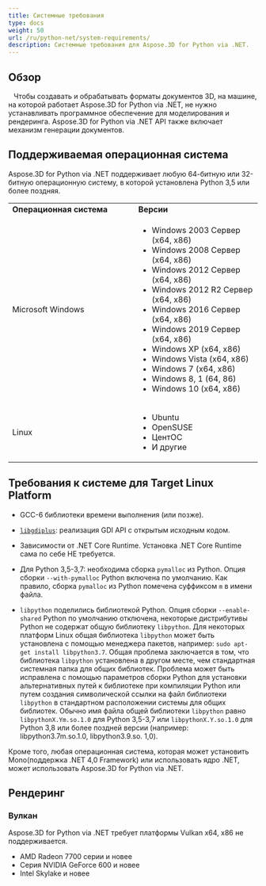 ```yaml
---
title: Системные требования
type: docs
weight: 50
url: /ru/python-net/system-requirements/
description: Системные требования для Aspose.3D for Python via .NET.
---
```

##  **Обзор**
` ` Чтобы создавать и обрабатывать форматы документов 3D, на машине, на которой работает Aspose.3D for Python via .NET, не нужно устанавливать программное обеспечение для моделирования и рендеринга. Aspose.3D for Python via .NET API также включает механизм генерации документов.
##  **Поддерживаемая операционная система**
Aspose.3D for Python via .NET поддерживает любую 64-битную или 32-битную операционную систему, в которой установлена Python 3,5 или более поздняя.

<table>  
    <tr>
        <td style="font-weight: bold; width:400px">Операционная система</td>
        <td style="font-weight: bold; width:400px">Версии</td>
    </tr>
    <tr>
        <td>Microsoft Windows</td>
        <td>
            <ul>
                <li>Windows 2003 Сервер (x64, x86)</li>
                <li>Windows 2008 Сервер (x64, x86)</li>
                <li>Windows 2012 Сервер (x64, x86)</li>
                <li>Windows 2012 R2 Сервер (x64, x86)</li>
                <li>Windows 2016 Сервер (x64, x86)</li>
                <li>Windows 2019 Сервер (x64, x86)</li>
                <li>Windows XP (x64, x86)</li>
                <li>Windows Vista (x64, x86)</li>
                <li>Windows 7 (x64, x86)</li>
                <li>Windows 8, 1 (64, 86)</li>
                <li>Windows 10 (x64, x86)</li>
            </ul>
        </td>
    </tr>
    <tr>
        <td>Linux</td>
        <td>
            <ul>
                <li>Ubuntu</li>
                <li>OpenSUSE</li>
                <li>ЦентОС</li>
                <li>И другие</li>
            </ul>
        </td>
    </tr>
</table>


## Требования к системе для Target Linux Platform

- GCC-6 библиотеки времени выполнения (или позже).
  
- [`libgdiplus`](https://github.com/mono/libgdiplus): реализация GDI API с открытым исходным кодом.

- Зависимости от .NET Core Runtime. Установка .NET Core Runtime сама по себе НЕ требуется.

- Для Python 3,5-3,7: необходима сборка `pymalloc` из Python. Опция сборки `--with-pymalloc` Python включена по умолчанию. Как правило, сборка `pymalloc` из Python помечена суффиксом `m` в имени файла.

- `libpython` поделились библиотекой Python. Опция сборки `--enable-shared` Python по умолчанию отключена, некоторые дистрибутивы Python не содержат общую библиотеку `libpython`. Для некоторых платформ Linux общая библиотека `libpython` может быть установлена с помощью менеджера пакетов, например: `sudo apt-get install libpython3.7`. Общая проблема заключается в том, что библиотека `libpython` установлена в другом месте, чем стандартная системная папка для общих библиотек. Проблема может быть исправлена с помощью параметров сборки Python для установки альтернативных путей к библиотеке при компиляции Python или путем создания символической ссылки на файл библиотеки `libpython` в стандартном расположении системы для общих библиотек. Обычно имя файла общей библиотеки `libpython` равно `libpythonX.Ym.so.1.0` для Python 3,5-3,7 или `libpythonX.Y.so.1.0` для Python 3,8 или более поздней версии (например: libpython3.7m.so.1.0, libpython3.9.so. 1,0).



Кроме того, любая операционная система, которая может установить Mono(поддержка .NET 4,0 Framework) или использовать ядро .NET, может использовать Aspose.3D for Python via .NET.
##  **Рендеринг**
###  **Вулкан**
Aspose.3D for Python via .NET требует платформы Vulkan x64, x86 не поддерживается.

- AMD Radeon 7700 серии и новее
- Серия NVIDIA GeForce 600 и новее
- Intel Skylake и новее
